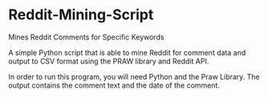 # Reddit-Mining-Script
Mines Reddit Comments for Specific Keywords

A simple Python script that is able to mine Reddit for comment data and output to CSV format using the PRAW library and Reddit API.

In order to run this program, you will need Python and the Praw Library. The output contains the comment text and the date of the comment.
